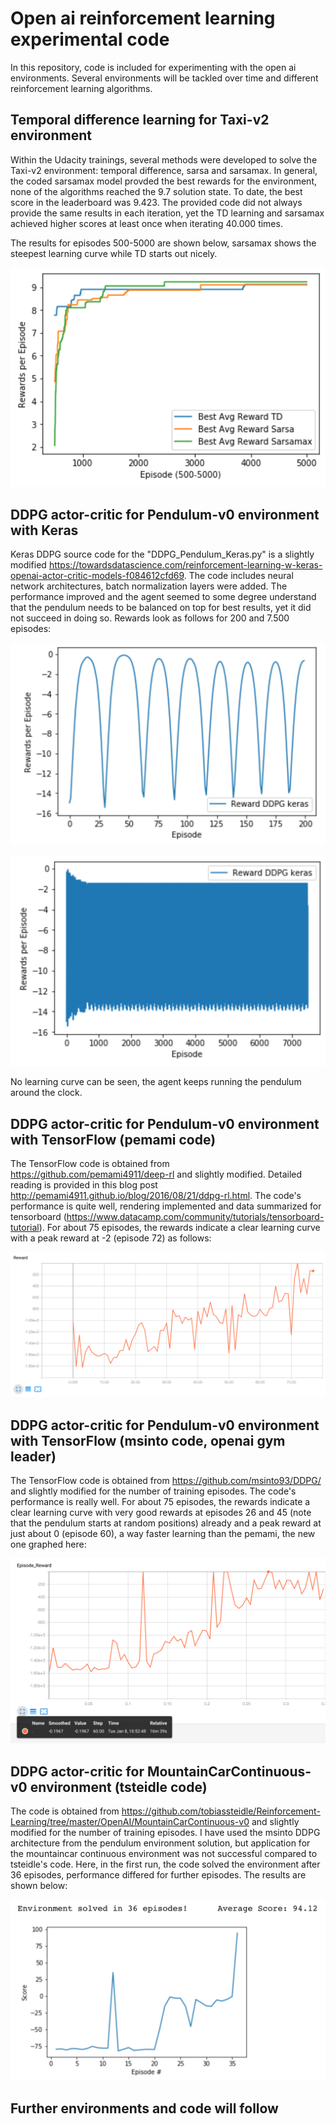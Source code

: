 # Open ai reinforcement learning experimental code
In this repository, code is included for experimenting with the open ai environments. Several environments will be tackled over time and different reinforcement learning algorithms.


## Temporal difference learning for Taxi-v2 environment

Within the Udacity trainings, several methods were developed to solve the Taxi-v2 environment: temporal difference, sarsa and sarsamax. In general, the coded sarsamax model provded the best rewards for the environment, none of the algorithms reached the 9.7 solution state. To date, the best score in the leaderboard was 9.423. The provided code did not always provide the same results in each iteration, yet the TD learning and sarsamax achieved higher scores at least once when iterating 40.000 times.

The results for episodes 500-5000 are shown below, sarsamax shows the steepest learning curve while TD starts out nicely.

![Taxi-v2 best average rewards](https://github.com/manuelfreude/openai-reinforcement-learning/blob/master/Taxi-v2_rewards.png)

## DDPG actor-critic for Pendulum-v0 environment with Keras
Keras DDPG source code for the "DDPG_Pendulum_Keras.py" is a slightly modified https://towardsdatascience.com/reinforcement-learning-w-keras-openai-actor-critic-models-f084612cfd69. The code includes neural network architectures, batch normalization layers were added. The performance improved and the agent seemed to some degree understand that the pendulum needs to be balanced on top for best results, yet it did not succeed in doing so. Rewards look as follows for 200 and 7.500 episodes:

![keras 200 episodes rewards](https://github.com/manuelfreude/openai-reinforcement-learning/blob/master/keras_reward_200.png)

![keras 7.500 episodes rewards](https://github.com/manuelfreude/openai-reinforcement-learning/blob/master/keras_reward_7500.png)

No learning curve can be seen, the agent keeps running the pendulum around the clock.

## DDPG actor-critic for Pendulum-v0 environment with TensorFlow (pemami code)

The TensorFlow code is obtained from https://github.com/pemami4911/deep-rl and slightly modified. Detailed reading is provided in this blog post http://pemami4911.github.io/blog/2016/08/21/ddpg-rl.html. The code's performance is quite well, rendering implemented and data summarized for tensorboard (https://www.datacamp.com/community/tutorials/tensorboard-tutorial). For about 75 episodes, the rewards indicate a clear learning curve with a peak reward at -2 (episode 72) as follows:

![ddpg tf rewards](https://github.com/manuelfreude/openai-reinforcement-learning/blob/master/ddpg_tf_rewards.png)

## DDPG actor-critic for Pendulum-v0 environment with TensorFlow (msinto code, openai gym leader)

The TensorFlow code is obtained from https://github.com/msinto93/DDPG/ and slightly modified for the number of training episodes. The code's performance is really well. For about 75 episodes, the rewards indicate a clear learning curve with very good rewards at episodes 26 and 45 (note that the pendulum starts at random positions) already and a peak reward at just about 0 (episode 60), a way faster learning than the pemami, the new one graphed here:

![ddpg leader rewards](https://github.com/manuelfreude/openai-reinforcement-learning/blob/master/leader_tf_rewards_2.png)

## DDPG actor-critic for MountainCarContinuous-v0 environment (tsteidle code)

The code is obtained from https://github.com/tobiassteidle/Reinforcement-Learning/tree/master/OpenAI/MountainCarContinuous-v0 and slightly modified for the number of training episodes. I have used the msinto DDPG architecture from the pendulum environment solution, but application for the mountaincar continuous environment was not successful compared to tsteidle's code. Here, in the first run, the code solved the environment after 36 episodes, performance differed for further episodes. The results are shown below:

![mountaincar leader rewards](https://github.com/manuelfreude/openai-reinforcement-learning/blob/master/mountaincarcont_rewards.png)

## Further environments and code will follow

